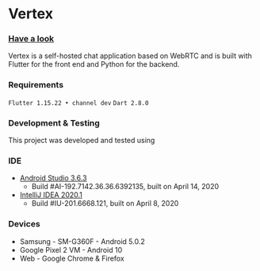 # Vertex

### [Have a look](vertex.chat)

Vertex is a self-hosted chat application based on WebRTC and is built with Flutter for the front end and Python for the backend.

### Requirements

`Flutter 1.15.22 • channel dev`
`Dart 2.8.0`

### Development & Testing
This project was developed and tested using

### IDE
* [Android Studio 3.6.3](https://developer.android.com/studio)
  - Build #AI-192.7142.36.36.6392135, built on April 14, 2020
* [IntelliJ IDEA 2020.1](https://www.jetbrains.com/idea/)
  - Build #IU-201.6668.121, built on April 8, 2020
  
### Devices
* Samsung - SM-G360F - Android 5.0.2
* Google Pixel 2 VM - Android 10
* Web - Google Chrome & Firefox
